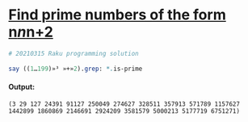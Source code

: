 [1]: https://rosettacode.org/wiki/Find_prime_numbers_of_the_form_n*n*n%2B2

# [Find prime numbers of the form n*n*n+2][1]

```perl
# 20210315 Raku programming solution
 
say ((1…199)»³ »+»2).grep: *.is-prime
```

#### Output:
```
(3 29 127 24391 91127 250049 274627 328511 357913 571789 1157627 1442899 1860869 2146691 2924209 3581579 5000213 5177719 6751271)
```
